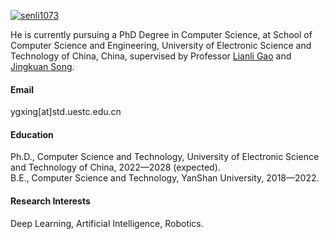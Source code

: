
<!-- 图片语法：![alt文本](图片URL) -->

[![senli1073](https://img.shields.io/badge/senli1073-github-blue?logo=github)](https://github.com/Lucky-Light-Sun)

He is currently pursuing a PhD Degree in Computer Science, at School of Computer Science and Engineering, University of Electronic Science and Technology of China, China, supervised by Professor [Lianli Gao](https://lianligao.github.io/) and [Jingkuan Song](https://jingkuansong.github.io/).

#### Email
ygxing[at]std.uestc.edu.cn

#### Education
Ph.D., Computer Science and Technology, University of Electronic Science and Technology of China, 2022—2028 (expected).\
B.E., Computer Science and Technology, YanShan University, 2018—2022.

#### Research Interests
Deep Learning, Artificial Intelligence, Robotics.

